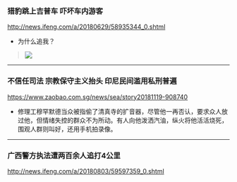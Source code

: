 ### 猎豹跳上吉普车 吓坏车内游客
http://news.ifeng.com/a/20180629/58935344_0.shtml
- 为什么追我？
>![](http://img.mp.itc.cn/upload/20160826/67fffc9f52b145f196c21cabc0306a84_th.jpeg)
---
### 不信任司法 宗教保守主义抬头 印尼民间滥用私刑普遍
https://www.zaobao.com.sg/news/sea/story20181119-908740
- 修理工穆罕默德当众被指偷了清真寺的扩音器，尽管他一再否认，要求众人放过他，但情绪失控的群众不为所动。有人向他泼洒汽油，纵火将他活活烧死，围观人群则叫好，还用手机拍录像。
---
### 广西警方执法遭两百余人追打4公里
http://news.ifeng.com/a/20180803/59597359_0.shtml